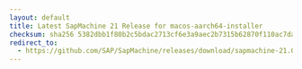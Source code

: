 ```yaml
---
layout: default
title: Latest SapMachine 21 Release for macos-aarch64-installer
checksum: sha256 5382dbb1f80b2c5bdac2713cf6e3a9aec2b7315b62870f110ac7dae628c8f08e
redirect_to:
  - https://github.com/SAP/SapMachine/releases/download/sapmachine-21.0.2/sapmachine-jdk-21.0.2_macos-aarch64_bin.dmg
---
```

